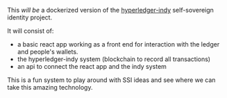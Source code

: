 This _will be_ a dockerized version of the [hyperledger-indy](https://www.hyperledger.org/projects/hyperledger-indy) self-sovereign identity project.

It will consist of:
- a basic react app working as a front end for interaction with the ledger and people's wallets.
- the hyperledger-indy system (blockchain to record all transactions)
- an api to connect the react app and the indy system

This is a fun system to play around with SSI ideas and see where we can take this amazing technology.
